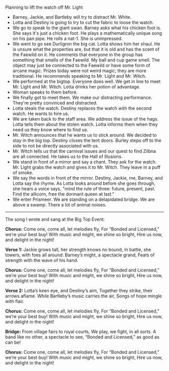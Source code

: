 Planning to lift the watch off Mr. Light
- Barney, Jackie, and Bartleby will try to distract Mr. White. 
- Lotta and Destiny is going to try to cut the fabric to loose the watch. 
- We go to speak to the giant swan. Barney asks what his chicken foot is. She says it's just a chicken foot. He plays a mathematically unique song on his pan pipe. He rolls a nat-1. She is unimpressed. 
- We went to go see Durligron the big cat. Lotta shows him her shaul. He is unsure what the properties are, but that it is old and has the scent of the Faewild on it. He comments that everyone in the group has something that smells of the Faewild. My ball and cup game smell. The object may just be connected to the Faewild or have some form of arcane magic. Prizes today were not weird magic; they are more traditional. He recommends speaking to Mr. Light and Mr. Witch. 
- We performed at the bigtop. Everyone does well. We get in line to meet Mr. Light and Mr. Witch. Lotta drinks her potion of advantage. 
- Woman speaks to them before. 
- We finally got to meet them. We make our distracting performance. They're pretty convinced and distracted. 
- Lotta steals the watch. Destiny replaces the watch with the second watch. He wants to hire us. 
- We are taken back to the staff area. We address the issue of the hags. Lotta tells them about the stolen watch. Lotta informs them when they need us they know where to find us. 
- Mr. Witch announces that he wants us to stick around. We decided to stay in the big top. Destiny closes the tent doors. Burley steps off to the side to not be directly associated with us. 
- Mr. Witch tells us that the carnival issues and our quest to find Zilbna are all connected. He takes us to the Hall of Illusions. 
- We stand in front of a mirror and say a chant. They ask for the watch. Mr. Light grabs the watch and gives it to Mr. Witch. They leave in a puff of smoke. 
- We say the words in front of the mirror. Destiny, Jackie, me, Barney, and Lotta say the rhyme. As Lotta looks around before she goes through, she hears a voice says, "mind the rule of three: future, present, past. Find the allicorn, free the dormant queen at last."
- We enter Prismeer. We are standing on a delapidated bridge. We are above a swamp. There a lot of animal noises. 

---

The song I wrote and sang at the Big Top Event:

**Chorus:**
Come one, come all, let melodies fly,
For “Bonded and Licensed,” we’re your best buy!
With music and might, we shine so bright,
Hire us now, and delight in the night!

**Verse 1:**
Jackie grows tall, her strength knows no bound,
In battle, she towers, with foes all around.
Barney’s might, a spectacle grand,
Feats of strength with the wave of his hand.

**Chorus:**
Come one, come all, let melodies fly,
For “Bonded and Licensed,” we’re your best buy!
With music and might, we shine so bright,
Hire us now, and delight in the night!

**Verse 2:**
Lotta’s keen eye, and Destiny’s aim,
Together they strike, their arrows aflame.
While Bartleby’s music carries the air,
Songs of hope mingle with flair.

**Chorus:**
Come one, come all, let melodies fly,
For “Bonded and Licensed,” we’re your best buy!
With music and might, we shine so bright,
Hire us now, and delight in the night!

**Bridge:**
From village fairs to royal courts,
We play, we fight, in all sorts.
A band like no other, a spectacle to see,
“Bonded and Licensed,” as good as can be!

**Chorus:**
Come one, come all, let melodies fly,
For “Bonded and Licensed,” we’re your best buy!
With music and might, we shine so bright,
Hire us now, and delight in the night!